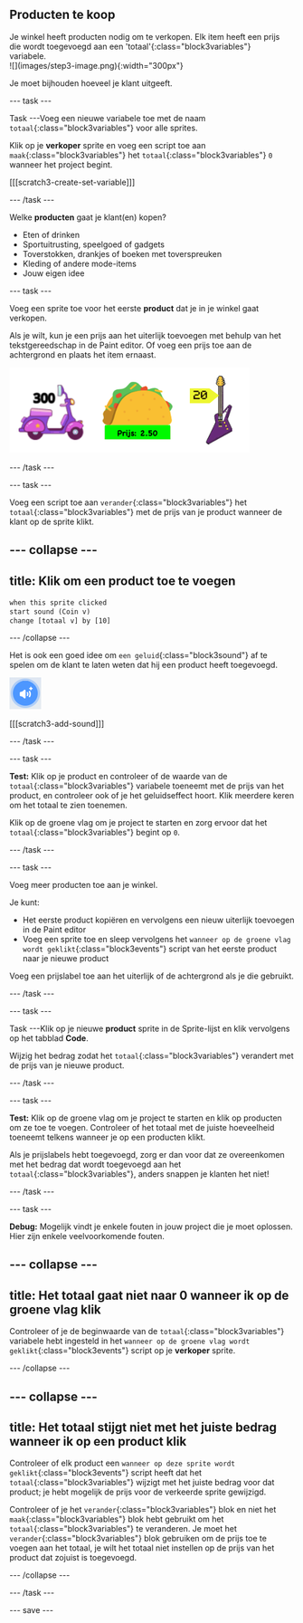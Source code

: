 ## Producten te koop

<div style="display: flex; flex-wrap: wrap">
<div style="flex-basis: 200px; flex-grow: 1; margin-right: 15px;">
Je winkel heeft producten nodig om te verkopen. Elk item heeft een prijs die wordt toegevoegd aan een 'totaal'{:class="block3variables"} variabele.
</div>
<div>
![](images/step3-image.png){:width="300px"}
</div>
</div>

Je moet bijhouden hoeveel je klant uitgeeft.

--- task ---

Task ---Voeg een nieuwe variabele toe met de naam `totaal`{:class="block3variables"} voor alle sprites.

Klik op je **verkoper** sprite en voeg een script toe aan `maak`{:class="block3variables"} het `totaal`{:class="block3variables"} `0` wanneer het project begint.

[[[scratch3-create-set-variable]]]

--- /task ---

Welke **producten** gaat je klant(en) kopen?
+ Eten of drinken
+ Sportuitrusting, speelgoed of gadgets
+ Toverstokken, drankjes of boeken met toverspreuken
+ Kleding of andere mode-items
+ Jouw eigen idee

--- task ---

Voeg een sprite toe voor het eerste **product** dat je in je winkel gaat verkopen.

Als je wilt, kun je een prijs aan het uiterlijk toevoegen met behulp van het tekstgereedschap in de Paint editor. Of voeg een prijs toe aan de achtergrond en plaats het item ernaast.

![Voorbeelden van producten met bedragen ernaast geschreven.](images/item-amounts.png)

--- /task ---

--- task ---

Voeg een script toe aan `verander`{:class="block3variables"} het `totaal`{:class="block3variables"} met de prijs van je product wanneer de klant op de sprite klikt.

--- collapse ---
---
title: Klik om een product toe te voegen
---

```blocks3
when this sprite clicked
start sound (Coin v)
change [totaal v] by [10]
```

--- /collapse ---

Het is ook een goed idee om `een geluid`{:class="block3sound"} af te spelen om de klant te laten weten dat hij een product heeft toegevoegd.

![Het pictogram geluid toevoegen](images/add-sound.png)

[[[scratch3-add-sound]]]

--- /task ---

--- task ---

**Test:** Klik op je product en controleer of de waarde van de `totaal`{:class="block3variables"} variabele toeneemt met de prijs van het product, en controleer ook of je het geluidseffect hoort. Klik meerdere keren om het totaal te zien toenemen.

Klik op de groene vlag om je project te starten en zorg ervoor dat het `totaal`{:class="block3variables"} begint op `0`.

--- /task ---

--- task ---

Voeg meer producten toe aan je winkel.

Je kunt:
+ Het eerste product kopiëren en vervolgens een nieuw uiterlijk toevoegen in de Paint editor
+ Voeg een sprite toe en sleep vervolgens het `wanneer op de groene vlag wordt geklikt`{:class="block3events"} script van het eerste product naar je nieuwe product

Voeg een prijslabel toe aan het uiterlijk of de achtergrond als je die gebruikt.

--- /task ---

--- task ---

Task ---Klik op je nieuwe **product** sprite in de Sprite-lijst en klik vervolgens op het tabblad **Code**.

Wijzig het bedrag zodat het `totaal`{:class="block3variables"} verandert met de prijs van je nieuwe product.

--- /task ---

--- task ---

**Test:** Klik op de groene vlag om je project te starten en klik op producten om ze toe te voegen. Controleer of het totaal met de juiste hoeveelheid toeneemt telkens wanneer je op een producten klikt.

Als je prijslabels hebt toegevoegd, zorg er dan voor dat ze overeenkomen met het bedrag dat wordt toegevoegd aan het `totaal`{:class="block3variables"}, anders snappen je klanten het niet!

--- /task ---

--- task ---

**Debug:** Mogelijk vindt je enkele fouten in jouw project die je moet oplossen. Hier zijn enkele veelvoorkomende fouten.

--- collapse ---
---
title: Het totaal gaat niet naar 0 wanneer ik op de groene vlag klik
---

Controleer of je de beginwaarde van de `totaal`{:class="block3variables"} variabele hebt ingesteld in het `wanneer op de groene vlag wordt geklikt`{:class="block3events"} script op je **verkoper** sprite.

--- /collapse ---

--- collapse ---
---
title: Het totaal stijgt niet met het juiste bedrag wanneer ik op een product klik
---

Controleer of elk product een `wanneer op deze sprite wordt geklikt`{:class="block3events"} script heeft dat het `totaal`{:class="block3variables"} wijzigt met het juiste bedrag voor dat product; je hebt mogelijk de prijs voor de verkeerde sprite gewijzigd.

Controleer of je het `verander`{:class="block3variables"} blok en niet het `maak`{:class="block3variables"} blok hebt gebruikt om het `totaal`{:class="block3variables"} te veranderen. Je moet het `verander`{:class="block3variables"} blok gebruiken om de prijs toe te voegen aan het totaal, je wilt het totaal niet instellen op de prijs van het product dat zojuist is toegevoegd.

--- /collapse ---

--- /task ---

--- save ---
